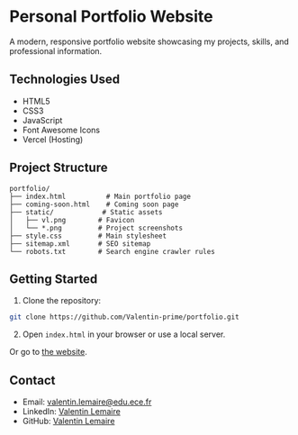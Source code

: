 # Personal Portfolio Website

A modern, responsive portfolio website showcasing my projects, skills, and professional information.

## Technologies Used

- HTML5
- CSS3
- JavaScript
- Font Awesome Icons
- Vercel (Hosting)

## Project Structure

```
portfolio/
├── index.html          # Main portfolio page
├── coming-soon.html    # Coming soon page
├── static/            # Static assets
│   ├── vl.png        # Favicon
│   └── *.png         # Project screenshots
├── style.css         # Main stylesheet
├── sitemap.xml       # SEO sitemap
└── robots.txt        # Search engine crawler rules
```

## Getting Started

1. Clone the repository:
```bash
git clone https://github.com/Valentin-prime/portfolio.git
```

2. Open `index.html` in your browser or use a local server.

Or go to [the website](https://valentin-lemaire.vercel.app).

## Contact

- Email: valentin.lemaire@edu.ece.fr
- LinkedIn: [Valentin Lemaire](https://linkedin.com/in/valentin-lemaire-78b67a328/)
- GitHub: [Valentin Lemaire](https://github.com/Valentin-prime) 
